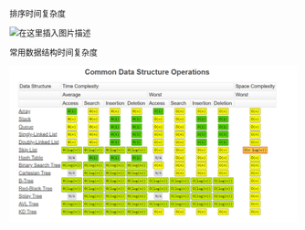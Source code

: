 排序时间复杂度

![在这里插入图片描述](https://img-blog.csdnimg.cn/20210316213527859.png?x-oss-process=image/watermark,type_ZmFuZ3poZW5naGVpdGk,shadow_10,text_aHR0cHM6Ly9ibG9nLmNzZG4ubmV0L3dlaXhpbl80MzIwNzAyNQ==,size_16,color_FFFFFF,t_70#pic_center)

常用数据结构时间复杂度

![image-20221101184455573](../img/image-20221101184455573.png)